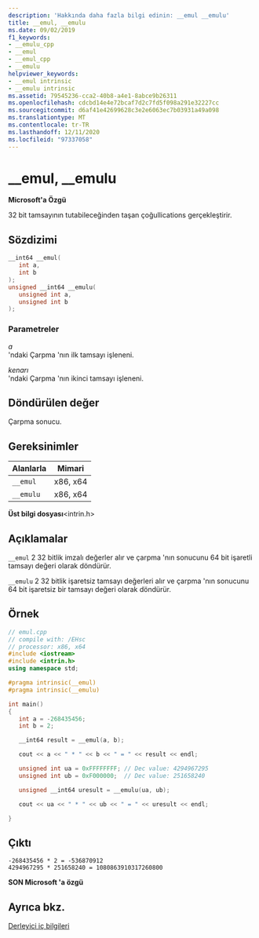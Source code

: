 ```yaml
---
description: 'Hakkında daha fazla bilgi edinin: __emul __emulu'
title: __emul, __emulu
ms.date: 09/02/2019
f1_keywords:
- __emulu_cpp
- __emul
- __emul_cpp
- __emulu
helpviewer_keywords:
- __emul intrinsic
- __emulu intrinsic
ms.assetid: 79545236-cca2-40b8-a4e1-8abce9b26311
ms.openlocfilehash: cdcbd14e4e72bcaf7d2c7fd5f098a291e32227cc
ms.sourcegitcommit: d6af41e42699628c3e2e6063ec7b03931a49a098
ms.translationtype: MT
ms.contentlocale: tr-TR
ms.lasthandoff: 12/11/2020
ms.locfileid: "97337058"
---
```

# <a name="__emul-__emulu"></a>__emul, __emulu

**Microsoft'a Özgü**

32 bit tamsayının tutabileceğinden taşan çoğullications gerçekleştirir.

## <a name="syntax"></a>Sözdizimi

```C
__int64 __emul(
   int a,
   int b
);
unsigned __int64 __emulu(
   unsigned int a,
   unsigned int b
);
```

### <a name="parameters"></a>Parametreler

*a*\
'ndaki Çarpma 'nın ilk tamsayı işleneni.

*kenarı*\
'ndaki Çarpma 'nın ikinci tamsayı işleneni.

## <a name="return-value"></a>Döndürülen değer

Çarpma sonucu.

## <a name="requirements"></a>Gereksinimler

|Alanlarla|Mimari|
|---------------|------------------|
|`__emul`|x86, x64|
|`__emulu`|x86, x64|

**Üst bilgi dosyası**\<intrin.h>

## <a name="remarks"></a>Açıklamalar

`__emul` 2 32 bitlik imzalı değerler alır ve çarpma 'nın sonucunu 64 bit işaretli tamsayı değeri olarak döndürür.

`__emulu` 2 32 bitlik işaretsiz tamsayı değerleri alır ve çarpma 'nın sonucunu 64 bit işaretsiz bir tamsayı değeri olarak döndürür.

## <a name="example"></a>Örnek

```cpp
// emul.cpp
// compile with: /EHsc
// processor: x86, x64
#include <iostream>
#include <intrin.h>
using namespace std;

#pragma intrinsic(__emul)
#pragma intrinsic(__emulu)

int main()
{
   int a = -268435456;
   int b = 2;

   __int64 result = __emul(a, b);

   cout << a << " * " << b << " = " << result << endl;

   unsigned int ua = 0xFFFFFFFF; // Dec value: 4294967295
   unsigned int ub = 0xF000000;  // Dec value: 251658240

   unsigned __int64 uresult = __emulu(ua, ub);

   cout << ua << " * " << ub << " = " << uresult << endl;

}
```

## <a name="output"></a>Çıktı

```Output
-268435456 * 2 = -536870912
4294967295 * 251658240 = 1080863910317260800
```

**SON Microsoft 'a özgü**

## <a name="see-also"></a>Ayrıca bkz.

[Derleyici iç bilgileri](../intrinsics/compiler-intrinsics.md)

